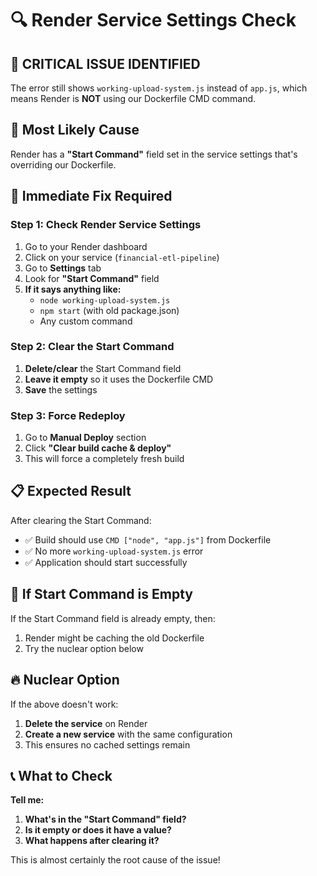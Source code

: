 # 🔍 Render Service Settings Check

## 🚨 **CRITICAL ISSUE IDENTIFIED**

The error still shows `working-upload-system.js` instead of `app.js`, which means Render is **NOT** using our Dockerfile CMD command.

## 🎯 **Most Likely Cause**

Render has a **"Start Command"** field set in the service settings that's overriding our Dockerfile.

## 🔧 **Immediate Fix Required**

### **Step 1: Check Render Service Settings**
1. Go to your Render dashboard
2. Click on your service (`financial-etl-pipeline`)
3. Go to **Settings** tab
4. Look for **"Start Command"** field
5. **If it says anything like:**
   - `node working-upload-system.js`
   - `npm start` (with old package.json)
   - Any custom command

### **Step 2: Clear the Start Command**
1. **Delete/clear** the Start Command field
2. **Leave it empty** so it uses the Dockerfile CMD
3. **Save** the settings

### **Step 3: Force Redeploy**
1. Go to **Manual Deploy** section
2. Click **"Clear build cache & deploy"**
3. This will force a completely fresh build

## 📋 **Expected Result**

After clearing the Start Command:
- ✅ Build should use `CMD ["node", "app.js"]` from Dockerfile
- ✅ No more `working-upload-system.js` error
- ✅ Application should start successfully

## 🚨 **If Start Command is Empty**

If the Start Command field is already empty, then:
1. Render might be caching the old Dockerfile
2. Try the nuclear option below

## 🔥 **Nuclear Option**

If the above doesn't work:
1. **Delete the service** on Render
2. **Create a new service** with the same configuration
3. This ensures no cached settings remain

## 📞 **What to Check**

**Tell me:**
1. **What's in the "Start Command" field?**
2. **Is it empty or does it have a value?**
3. **What happens after clearing it?**

This is almost certainly the root cause of the issue! 